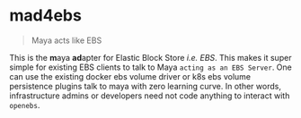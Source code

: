 # mad4ebs

> Maya acts like EBS

This is the **m**aya **ad**apter for Elastic Block Store *i.e. EBS*. This makes it 
super simple for existing EBS clients to talk to Maya `acting as an EBS Server`. 
One can use the existing docker ebs volume driver or k8s ebs volume persistence 
plugins talk to maya with zero learning curve. In other words, infrastructure admins
or developers need not code anything to interact with `openebs`.
